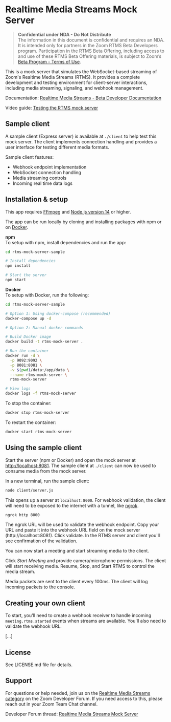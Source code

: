 # Realtime Media Streams  Mock Server

> **Confidential under NDA - Do Not Distribute**<br/>
> The information in this document is confidential and requires an NDA. It is intended only for partners in the Zoom RTMS Beta Developers program. Participation in the RTMS Beta Offering, including access to and use of these RTMS Beta Offering materials, is subject to Zoom’s [Beta Program - Terms of Use](https://www.zoom.com/en/trust/beta-terms-and-conditions/?optimizely_user_id=2a2f4ff424d63a314b7536ade4a8c12d&amp_device_id=5039ff16-4ae8-42dc-bf77-49268ac0d6ff&_ics=1733334737195).

This is a mock server that simulates the WebSocket-based streaming of Zoom's Realtime Media Streams (RTMS). It provides a complete development and testing environment for client-server interactions, including media streaming, signaling, and webhook management.

Documentation: [Realtime Media Streams - Beta Developer Documentation](https://drive.google.com/file/d/1UDfgOisarScdSRx0BwuzNU6dkNjaHXsA/view?usp=sharing)

Video guide: [Testing the RTMS mock server](https://success.zoom.us/clips/share/kTCgY9H3TDGyKabbHELfhg)


## Sample client

A sample client (Express server) is available at `./client` to help test this mock server. The client implements connection handling and provides a user interface for testing different media formats.

Sample client features: 
- Webhook endpoint implementation
- WebSocket connection handling
- Media streaming controls
- Incoming real time data logs

## Installation & setup

This app requires [FFmpeg](https://github.com/FFmpeg/FFmpeg) and [Node.js version 14]() or higher.

The app can be run locally by cloning and installing packages with npm or on [Docker](https://www.docker.com/).

**npm** <br/>
To setup with npm, install dependencies and run the app:
```bash
cd rtms-mock-server-sample

# Install dependencies
npm install

# Start the server
npm start
```

**Docker** <br/>
To setup with Docker, run the following:
```bash
cd rtms-mock-server-sample

# Option 1: Using docker-compose (recommended)
docker-compose up -d

# Option 2: Manual docker commands

# Build Docker image
docker build -t rtms-mock-server .

# Run the container
docker run -d \
  -p 9092:9092 \
  -p 8081:8081 \
  -v $(pwd)/data:/app/data \
  --name rtms-mock-server \
  rtms-mock-server

# View logs
docker logs -f rtms-mock-server
```

To stop the container:
```bash
docker stop rtms-mock-server
```

To restart the container:
```bash
docker start rtms-mock-server
```

## Using the sample client

Start the server (npm or Docker) and open the mock server at [http://localhost:8081](http://localhost:8081). The sample client at `./client` can now be used to consume media from the mock server.

In a new terminal, run the sample client:

```bash
node client/server.js
```

This opens up a server at `localhost:8000`. For webhook validation, the client will need to be exposed to the internet with a tunnel, like [ngrok](https://ngrok.com/).

```bash
ngrok http 8000
```

The ngrok URL will be used to validate the webhook endpoint. Copy your URL and paste it into the webhook URL field on the mock server (http://localhost:8081). Click validate. In the RTMS server and client you'll see confirmation of the validation. 

You can now start a meeting and start streaming media to the client.  

Click *Start Meeting* and provide camera/microphone permissions. The client will start receiving media. Resume, Stop, and Start RTMS to control the media stream.

Media packets are sent to the client every 100ms. The client will log incoming packets to the console.

## Creating your own client


To start, you'll need to create a webhook receiver to handle incoming `meeting.rtms.started` events when streams are available. You'll also need to validate the webhook URL.

[...]

## License

See LICENSE.md file for details.


## Support 

For questions or help needed, join us on the [Realtime Media Streams category](https://devforum.zoom.us/c/rtms) on the Zoom Developer Forum. If you need access to this, please reach out in your Zoom Team Chat channel.

Developer Forum thread: [Realtime Media Streams Mock Server](https://devforum.zoom.us/t/realtime-media-streams-mock-server)